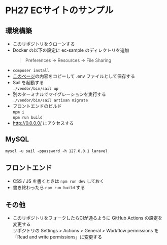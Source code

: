 # PH27 ECサイトのサンプル

## 環境構築

- このリポジトリをクローンする
- Docker の以下の設定に ec-sample のディレクトリを追加
  > Preferences -> Resources -> File Sharing
- `composer install`
- [このページ](https://github.com/conn-do/ec-sample/wiki/.env-sample)の内容をコピーして .env ファイルとして保存する
- Sail を起動する  
  `./vendor/bin/sail up`
- 別のターミナルでマイグレーションを実行する  
  `./vendor/bin/sail artisan migrate`
- フロントエンドのビルド  
  `npm i`  
  `npm run build`
- http://0.0.0.0/ にアクセスする

## MySQL

```
mysql -u sail -ppassword -h 127.0.0.1 laravel
```

## フロントエンド

- CSS / JS を書くときは `npm run dev` しておく
- 書き終わったら `npm run build` する

## その他

- このリポジトリをフォークしたらCIが通るように GitHub Actions の設定を変更する  
  リポジトリの Settings \> Actions \> General \> Workflow permissions を「Read and write permissions」に変更する
